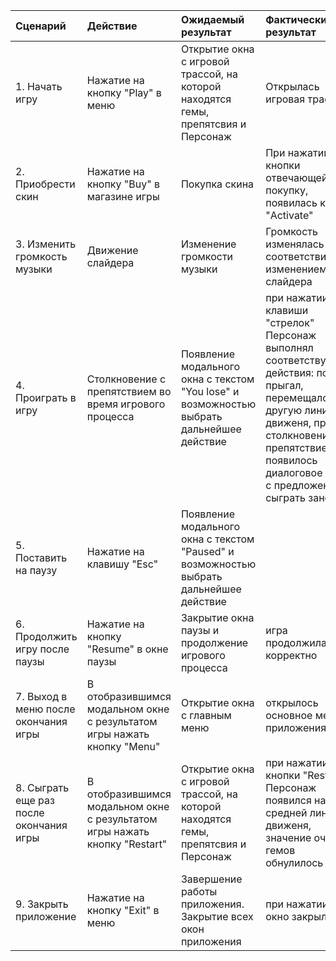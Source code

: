 |Сценарий|Действие|Ожидаемый результат|Фактический результат| Оценка|
|:---|:---|:---|:---|:---|
|1. Начать игру|Нажатие на кнопку "Play" в меню|Открытие окна с игровой трассой, на которой находятся гемы, препятсвия и Персонаж| Открылась игровая трасса| выполнено|
|2. Приобрести скин|Нажатие на кнопку "Buy" в магазине игры|Покупка скина|При нажатии кнопки отвечающей за покупку, появилась кнопка "Activate"| выполнено |
|3. Изменить громкость музыки|Движение слайдера|Изменение громкости музыки|Громкость изменялась в соответствии с изменением слайдера |выполнено |
|4. Проиграть в игру|Столкновение с препятствием во время игрового процесса|Появление модального окна с текстом "You lose" и возможностью выбрать дальнейшее действие|при нажатии на клавиши "стрелок" Персонаж выполнял соответствующие действия: полз, прыгал, перемещался на другую линию движеня, при столкновении с препятствием появилось диалоговое окно с предложением сыграть заново |выполнено |
|5. Поставить на паузу|Нажатие на клавишу "Esc"|Появление модального окна с текстом "Paused" и возможностью выбрать дальнейшее действие||выполнено |
|6. Продолжить игру после паузы|Нажатие на кнопку "Resume" в окне паузы|Закрытие окна паузы и продолжение игрового процесса| игра продолжилась корректно|выполнено |
|7. Выход в меню после окончания игры|В отобразившимся модальном окне с результатом игры нажать кнопку "Menu"|Открытие окна с главным меню|открылось основное меню приложения |выполнено |
|8. Сыграть еще раз после окончания игры|В отобразившимся модальном окне с результатом игры нажать кнопку "Restart"|Открытие окна с игровой трассой, на которой находятся гемы, препятсвия и Персонаж|при нажатии кнопки "Restart" Персонаж появился на средней линии движеня, значение очков и гемов обнулилось |выполнено |
|9. Закрыть приложение|Нажатие на кнопку "Exit" в меню|Завершение работы приложения. Закрытие всех окон приложения|при нажатии, окно закрылось |выполнено |
